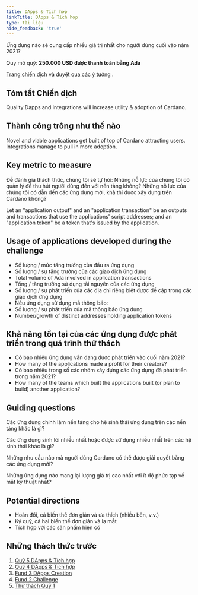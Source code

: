 ```yaml
---
title: DApps & Tích hợp
linkTitle: DApps & Tích hợp
type: tài liệu
hide_feedback: 'true'
---
```


Ứng dụng nào sẽ cung cấp nhiều giá trị nhất cho người dùng cuối vào năm 2021?

Quy mô quỹ: **250.000 USD được thanh toán bằng Ada**

[Trang chiến dịch](https://cardano.ideascale.com/a/campaign-home/26103) và [duyệt qua các ý tưởng](https://cardano.ideascale.com/a/ideas/top/campaign-filter/byids/campaigns/26103/stage/unspecified) .

## Tóm tắt Chiến dịch

Quality Dapps and integrations will increase utility &amp; adoption of Cardano.

## Thành công trông như thế nào

Novel and viable applications get built of top of Cardano attracting users. Integrations manage to pull in more adoption.

## Key metric to measure

Để đánh giá thách thức, chúng tôi sẽ tự hỏi: Những nỗ lực của chúng tôi có quản lý để thu hút người dùng đến với nền tảng không? Những nỗ lực của chúng tôi có dẫn đến các ứng dụng mới, khả thi được xây dựng trên Cardano không?

Let an "application output" and an "application transaction" be an outputs and transactions that use the applications' script addresses; and an "application token" be a token that's issued by the application.

## Usage of applications developed during the challenge

- Số lượng / mức tăng trưởng của đầu ra ứng dụng
- Số lượng / sự tăng trưởng của các giao dịch ứng dụng
- Total volume of Ada involved in application transactions
- Tổng / tăng trưởng sử dụng tài nguyên của các ứng dụng
- Số lượng / sự phát triển của các địa chỉ riêng biệt được đề cập trong các giao dịch ứng dụng
- Nếu ứng dụng sử dụng mã thông báo:
- Số lượng / sự phát triển của mã thông báo ứng dụng
- Number/growth of distinct addresses holding application tokens

## Khả năng tồn tại của các ứng dụng được phát triển trong quá trình thử thách

- Có bao nhiêu ứng dụng vẫn đang được phát triển vào cuối năm 2021?
- How many of the applications made a profit for their creators?
- Có bao nhiêu trong số các nhóm xây dựng các ứng dụng đã phát triển trong năm 2021?
- How many of the teams which built the applications built (or plan to build) another application?

## Guiding questions

Các ứng dụng chính làm nền tảng cho hệ sinh thái ứng dụng trên các nền tảng khác là gì?

Các ứng dụng sinh lời nhiều nhất hoặc được sử dụng nhiều nhất trên các hệ sinh thái khác là gì?

Những nhu cầu nào mà người dùng Cardano có thể được giải quyết bằng các ứng dụng mới?

Những ứng dụng nào mang lại lượng giá trị cao nhất với ít độ phức tạp về mặt kỹ thuật nhất?

## Potential directions

- Hoán đổi, cả biến thể đơn giản và ưa thích (nhiều bên, v.v.)
- Ký quỹ, cả hai biến thể đơn giản và lạ mắt
- Tích hợp với các sản phẩm hiện có

## Những thách thức trước

1. [Quỹ 5 DApps &amp; Tích hợp](https://cardano.ideascale.com/a/campaign-home/25941)
2. [Quỹ 4 DApps &amp; Tích hợp](https://cardano.ideascale.com/a/campaign-home/25869)
3. [Fund 3 DApps Creation](https://cardano.ideascale.com/a/campaign-home/25797)
4. [Fund 2 Challenge](https://cardano.ideascale.com/a/campaign-home/25652)
5. [Thử thách Quỹ 1](https://cardano.ideascale.com/a/campaign-home/25604)
